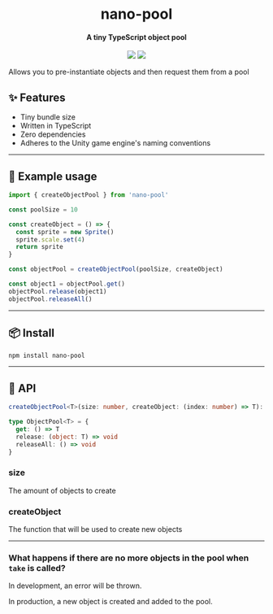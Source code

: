 <h1 align="center">
  nano-pool
</h1>
<h4 align="center">
    A tiny TypeScript object pool
</h4>

<div align="center">
  <img src="https://badgen.net/npm/v/nano-pool?icon=npm" />
  <img src="https://badgen.net/bundlephobia/minzip/nano-pool" />
</div>

Allows you to pre-instantiate objects and then request them from a pool

## :sparkles: Features

- Tiny bundle size
- Written in TypeScript
- Zero dependencies
- Adheres to the Unity game engine's naming conventions

---

## :wrench: Example usage

```ts
import { createObjectPool } from 'nano-pool'

const poolSize = 10

const createObject = () => {
  const sprite = new Sprite()
  sprite.scale.set(4)
  return sprite
}

const objectPool = createObjectPool(poolSize, createObject)

const object1 = objectPool.get()
objectPool.release(object1)
objectPool.releaseAll()
```

---

## :package: Install

```console
npm install nano-pool
```

---

## :newspaper: API

```ts
createObjectPool<T>(size: number, createObject: (index: number) => T): ObjectPool
```

```ts
type ObjectPool<T> = {
  get: () => T
  release: (object: T) => void
  releaseAll: () => void
}
```

### size

The amount of objects to create

### createObject

The function that will be used to create new objects

---

### What happens if there are no more objects in the pool when `take` is called?

In development, an error will be thrown.

In production, a new object is created and added to the pool.
